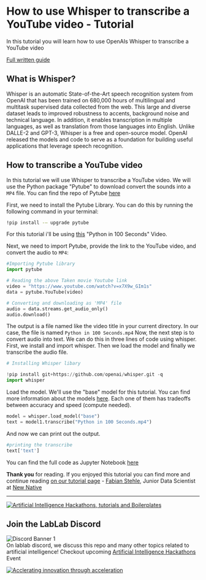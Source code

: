 # How to use Whisper to transcribe a YouTube video - Tutorial
In this tutorial you will learn how to use OpenAIs Whisper to transcribe a YouTube video

[Full written guide](https://lablab.ai/t/whisper-transcribe-youtube-video)

## What is Whisper?

Whisper is an automatic State-of-the-Art speech recognition system from OpenAI that has been trained on 
680,000 hours 
of multilingual and multitask supervised data collected from the web. This large and diverse 
dataset leads to improved robustness to accents, background noise and technical language. In 
addition, it enables transcription in multiple languages, as well as translation from those 
languages into English. Unlike DALLE-2 and GPT-3, Whisper is a free and open-source model. OpenAI released
 the models and code to serve as a foundation for building useful
applications that leverage speech recognition.

## How to transcribe a YouTube video

In this tutorial we will use Whisper to transcribe a YouTube video. We will use the Python package "Pytube" to 
download convert the sounds into a `MP4` file. You can find the repo of Pytube [here](https://github.com/pytube/pytube)

First, we need to install the Pytube Library. You can do this by running the following command in your terminal:

```bash
!pip install -— upgrade pytube
```

For this tutorial i'll be using [this](https://www.youtube.com/watch?v=x7X9w_GIm1s) "Python in 100 Seconds" Video. 

Next, we need to import Pytube, provide the link to the YouTube video, and convert the audio to `MP4`:

```python
#Importing Pytube library
import pytube

# Reading the above Taken movie Youtube link
video = "https://www.youtube.com/watch?v=x7X9w_GIm1s"
data = pytube.YouTube(video)

# Converting and downloading as 'MP4' file
audio = data.streams.get_audio_only()
audio.download()
```

The output is a file named like the video title in your current directory. In our case, the file is named `Python in 100 Seconds.mp4`
Now, the next step is to convert audio into text. We can do this in three lines of code using whisper. First, we install and import 
whisper. Then we load the model and finally we transcribe the audio file.

```python
# Installing Whisper libary

!pip install git+https://github.com/openai/whisper.git -q
import whisper
```

Load the model. We'll use the "base" model for this tutorial. You can find more information about the 
models [here](https://github.com/openai/whisper/blob/main/model-card.md). Each one of them has tradeoffs between 
accuracy and speed (compute needed).

```python
model = whisper.load_model("base")
text = model1.transcribe("Python in 100 Seconds.mp4")
```

And now we can print out the output.

```python
#printing the transcribe
text['text']
```

You can find the full code as Jupyter Notebook [here](https://github.com/lablab-ai/How-to-use-OpenAIs-Whisper-Tutorial/blob/main/whisper-tutorial.ipynb)

**Thank you** for reading. If you enjoyed this tutorial you can find more and continue reading 
[on our tutorial page](https://lablab.ai/t/) - [Fabian Stehle](https://github.com/ezzcodeezzlife), 
Junior Data Scientist at [New Native](https://newnative.ai/)

---

[![Artificial Intelligence Hackathons, tutorials and Boilerplates](https://storage.googleapis.com/lablab-static-eu/images/github/lablab-banner.jpg)](https://lablab.ai)

## Join the LabLab Discord

![Discord Banner 1](https://discordapp.com/api/guilds/877056448956346408/widget.png?style=banner1)  
On lablab discord, we discuss this repo and many other topics related to artificial intelligence! Checkout upcoming [Artificial Intelligence Hackathons](https://lablab.ai) Event


[![Acclerating innovation through acceleration](https://storage.googleapis.com/lablab-static-eu/images/github/nn-group-loggos.jpg)](https://newnative.ai)

